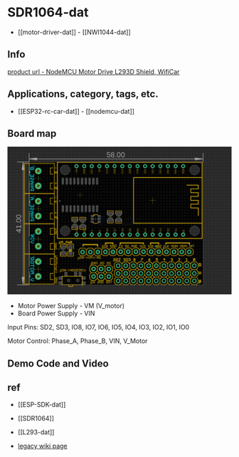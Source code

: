 
# SDR1064-dat

- [[motor-driver-dat]] - [[NWI1044-dat]]

## Info 
 
[product url - NodeMCU Motor Drive L293D Shield, WifiCar](https://www.electrodragon.com/product/wificar-nodemcu-motor-shield/)
 
## Applications, category, tags, etc. 

- [[ESP32-rc-car-dat]] - [[nodemcu-dat]]

## Board map 

![](2025-03-25-15-56-06.png)

- Motor Power Supply - VM (V_motor)
- Board Power Supply - VIN 

Input Pins: SD2, SD3, IO8, IO7, IO6, IO5, IO4, IO3, IO2, IO1, IO0

Motor Control: Phase_A, Phase_B, VIN, V_Motor

## Demo Code and Video




## ref 

- [[ESP-SDK-dat]]
 
- [[SDR1064]] 

- [[L293-dat]]
 
- [legacy wiki page ](https://www.electrodragon.com/w/WifiCar)
 